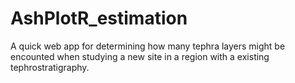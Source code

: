 # AshPlotR_estimation
A quick web app for determining how many tephra layers might be encounted when studying a new site in a region with a existing tephrostratigraphy.
